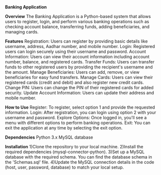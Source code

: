 **Banking Application**

**Overview**
The Banking Application is a Python-based system that allows users to register, login, and perform various banking operations such as checking account balance, transferring funds, adding beneficiaries, and managing cards.

**Features**
Registration: Users can register by providing basic details like username, address, Aadhar number, and mobile number.
Login: Registered users can login securely using their username and password.
Account Information: Users can view their account information including account number, balance, and registered cards.
Transfer Funds: Users can transfer funds to other registered users by providing the recipient's username and the amount.
Manage Beneficiaries: Users can add, remove, or view beneficiaries for easy fund transfers.
Manage Cards: Users can view their registered cards (credit and debit) and also register new credit cards.
Change PIN: Users can change the PIN of their registered cards for added security.
Update Account Information: Users can update their address and mobile number.

**How to Use**
Register: To register, select option 1 and provide the requested information.
Login: After registration, you can login using option 2 with your username and password.
Explore Options: Once logged in, you'll see a menu with different options to perform banking operations.
Exit: You can exit the application at any time by selecting the exit option.

**Dependencies**
Python 3.x
MySQL database

**Installation**
1)Clone the repository to your local machine.
2)Install the required dependencies (mysql-connector-python).
3)Set up a MySQL database with the required schema. You can find the database schema in the 'Schemas.sql' file.
4)Update the MySQL connection details in the code (host, user, password, database) to match your local setup.


